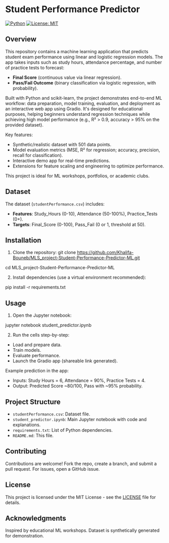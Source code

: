 # Student Performance Predictor

[![Python](https://img.shields.io/badge/Python-3.8%2B-blue.svg)](https://www.python.org/downloads/) [![License: MIT](https://img.shields.io/badge/License-MIT-yellow.svg)](https://opensource.org/licenses/MIT)

## Overview

This repository contains a machine learning application that predicts student exam performance using linear and logistic regression models. The app takes inputs such as study hours, attendance percentage, and number of practice tests to forecast:
- **Final Score** (continuous value via linear regression).
- **Pass/Fail Outcome** (binary classification via logistic regression, with probability).

Built with Python and scikit-learn, the project demonstrates end-to-end ML workflow: data preparation, model training, evaluation, and deployment as an interactive web app using Gradio. It's designed for educational purposes, helping beginners understand regression techniques while achieving high model performance (e.g., R² > 0.9, accuracy > 95% on the provided dataset).

Key features:
- Synthetic/realistic dataset with 501 data points.
- Model evaluation metrics (MSE, R² for regression; accuracy, precision, recall for classification).
- Interactive demo app for real-time predictions.
- Extensions for feature scaling and engineering to optimize performance.

This project is ideal for ML workshops, portfolios, or academic clubs.

## Dataset
The dataset (`studentPerformance.csv`) includes:
- **Features**: Study_Hours (0-10), Attendance (50-100%), Practice_Tests (0+).
- **Targets**: Final_Score (0-100), Pass_Fail (0 or 1, threshold at 50).
## Installation

1. Clone the repository:
git clone https://github.com/Khalifa-Bouneb/MLS_project-Student-Performance-Predictor-ML.git

cd MLS_project-Student-Performance-Predictor-ML

2. Install dependencies (use a virtual environment recommended):

pip install -r requirements.txt

## Usage

1. Open the Jupyter notebook:

jupyter notebook student_predictor.ipynb

2. Run the cells step-by-step:
- Load and prepare data.
- Train models.
- Evaluate performance.
- Launch the Gradio app (shareable link generated).

Example prediction in the app:
- Inputs: Study Hours = 6, Attendance = 90%, Practice Tests = 4.
- Output: Predicted Score ~80/100, Pass with ~95% probability.

## Project Structure
- `studentPerformance.csv`: Dataset file.
- `student_predictor.ipynb`: Main Jupyter notebook with code and explanations.
- `requirements.txt`: List of Python dependencies.
- `README.md`: This file.

## Contributing
Contributions are welcome! Fork the repo, create a branch, and submit a pull request. For issues, open a GitHub issue.

## License
This project is licensed under the MIT License - see the [LICENSE](LICENSE) file for details.

## Acknowledgments
Inspired by educational ML workshops. Dataset is synthetically generated for demonstration.

